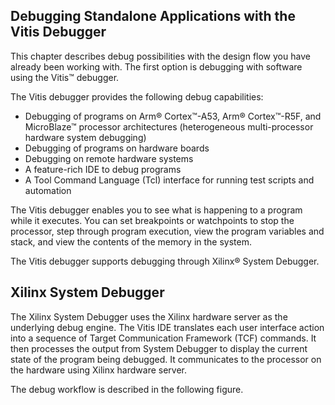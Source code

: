 
## Debugging Standalone Applications with the Vitis Debugger

This chapter describes debug possibilities with the design flow you have already been working with. The first option is debugging with software using the Vitis™ debugger.

The Vitis debugger provides the following debug capabilities:

- Debugging of programs on Arm® Cortex™-A53, Arm® Cortex™-R5F, and MicroBlaze™ processor architectures (heterogeneous multi-processor hardware system debugging)
- Debugging of programs on hardware boards
- Debugging on remote hardware systems
- A feature-rich IDE to debug programs
- A Tool Command Language (Tcl) interface for running test scripts and automation

The Vitis debugger enables you to see what is happening to a program while it executes. You can set breakpoints or watchpoints to stop the processor, step through program execution, view the program variables and stack, and view the contents of the memory in the system.

The Vitis debugger supports debugging through Xilinx® System Debugger.

## Xilinx System Debugger

The Xilinx System Debugger uses the Xilinx hardware server as the underlying debug engine. The Vitis IDE translates each user interface action into a sequence of Target Communication Framework (TCF) commands. It then processes the output from System Debugger to display the current state of the program being debugged. It communicates to the processor on the hardware using Xilinx hardware server.

The debug workflow is described in the following figure.
